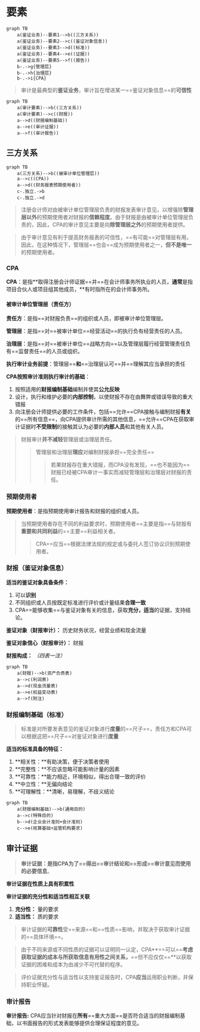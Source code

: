# 要素

```mermaid
graph TB  
	a(鉴证业务)--要素1-->b((三方关系))
	a(鉴证业务)--要素2-->c((鉴证对象信息))
	a(鉴证业务)--要素3-->d((标准))
	a(鉴证业务)--要素4-->e((证据))
	a(鉴证业务)--要素5-->f((报告))
	b-.->g{管理层}
	b-.->h{治理层}
	b-.->i{CPA}
```

> 审计是最典型的**鉴证业务**，审计旨在增进某一==鉴证对象信息==的**可信性**

```mermaid
graph TB
	a(审计要素)-->b((三方关系))
	a(审计要素)-->c((财报))
	a-->d((财报编制基础))
	a-->e((审计证据))
	a-->f((审计报告))
```

## 三方关系

```mermaid
graph TB
	a(三方关系)-->b((被审计单位管理层))
	a-->c((CPA))
	a-->d((财务报表预期使用者))
	c-.独立.->b
	c-.独立.->d
```

> 注册会计师对由被审计单位管理层负责的财报发表审计意见，以增强除**管理层以外**的预期使用者对财报的**信赖程度**。由于财报是由被审计单位管理层负责的，因此，CPA的审计意见主要是向**除管理层之外**的预期使用者提供。

> 由于审计意见有利于提高财务报表的可信性，==有可能==对管理层有用，因此，在这种情况下，管理层==也会==成为预期使用者之一，**但不是唯一**的预期使用者。

### CPA

**CPA**：是指**取得注册会计师证据==并==在会计师事务所执业的人员，**通常**是指项目合伙人或项目组其他成员，**有时指所在的会计师事务所。

#### 被审计单位管理层（责任方）

**责任方**：是指==对财报负责==的组织或人员，即被审计单位管理层。

**管理层**：是指==对==被审计单位==经营活动==的执行负有经营责任的人员。

**治理层**：是指==对==被审计单位==战略方向==以及管理层履行经营管理责任负有==监督责任==的人员或组织。

**执行审计业务前提**：管理层==**和**==治理层认可==并==理解其应当承担的责任

**CPA按照审计准则执行审计的基础**：

1. 按照适用的**财报编制基础**编制并使其**公允反映**
2. 设计，执行和维护必要的**内部控制**，以使财报不存在由舞弊或错误导致的重大错报
3. 向注册会计师提供必要的工作条件，包括==允许==CPA接触与编制财报**有关**的==所有信息==，向CPA提供审计所需的其他信息，==允许==CPA在获取审计证据时**不受限制**的接触其认为必要的**内部人员**和其他有关人员。

> 财报审计**并不减轻**管理层或治理层责任。
>
> > 管理层和治理层**理应**对编制财报承担==完全责任==
> >
> > > 若果财报存在重大错报，而CPA没有发现，==也不能因为==财报已经被CPA审计一事实而减轻管理层和治理层对财报的责任。

### 预期使用者

**预期使用者**：是指预期使用审计报告和财报的组织或人员。

> 当预期使用者存在不同的利益要求时，预期使用者==主要是指==与财报有**重要和共同利益**的==主要==利益相关者。
>
> > CPA==应当==根据法律法规的规定或与委托人签订协议识别预期使用者。

### 财报（鉴证对象信息）

**适当的鉴证对象具备条件：**

1. 可以**识别**
2. 不同组织或人员按既定标准进行评价或计量结果**合理一致**
3. CPA==能够收集==与鉴证对象有关的信息，获取**充分，适当**的证据，支持结论。

**鉴证对象（财报审计）：** 历史财务状况，经营业绩和现金流量

**鉴证对象信心（财报审计）：** 财报

**财报构成：** *（四表一注）*

```mermaid
graph TB 
	a(财报)-->b(资产负债表)
	a-->c(利润表)
	a-->d(现金流量表)
	a-->e(权益变动表)
	a-->f(附注)
```

### 财报编制基础（标准）

> 标准是对所要发表意见的鉴证对象进行**度量**的==尺子==，责任方和CPA可以根据这把==尺子==对鉴证对象进行**度量**

**适当的标准具备的特征：**

1. **相关性：**有助决策，便于决策者使用
2. **完整性：**不应该忽略可能影响计量的因素
3. **可靠性：**能力相近，环境相似，得出合理一致的评价
4. **中立性：**无偏向结论
5. **可理解性：**清晰，易理解，不歧义结论

```mermaid
graph TB
	a(财报编制基础)-->b(通用目的)
	a-->c(特殊目的)
	b-->d(企业会计准则+会计准则)
	c-->e(核算基础+监管机构要求)
```

## 审计证据

> **审计证据：**是指CPA为了==得出==审计结论和==形成==审计意见而使用的**必要信息**。

**审计证据在性质上具有积累性**

**审计证据的充分性和适当性相互关联**

1. **充分性：** 量的要求
2. **适当性：** 质的要求

> ​	审计证据的**可靠性**受==来源==和==性质==影响，并取决于获取审计证据的==具体环境==。

> ​	由于不同来源或不同性质的证据可以证明同一认定，CPA**==可以==**考虑获取证据的成本与所获取信息有用性之间关系，**==但不应仅仅==**以获取证据的困难和成本为由减少不可代替的程序。

> ​	评价证据充分性与适当性以支持鉴证报告时，CPA**应当**运用职业判断，并保持职业怀疑。

### 审计报告

**审计报告:** CPA应当针对财报在**所有**==重大方面==是否符合适当的财报编制基础，以书面报告的形式发表能够提供合理保证程度的意见。